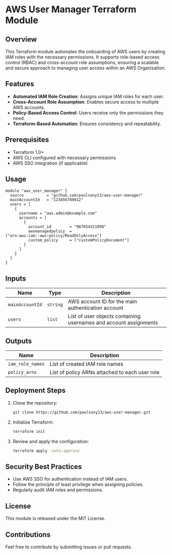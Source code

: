 # AWS User Manager Terraform Module

## Overview
This Terraform module automates the onboarding of AWS users by creating IAM roles with the necessary permissions. It supports role-based access control (RBAC) and cross-account role assumptions, ensuring a scalable and secure approach to managing user access within an AWS Organization.

## Features
- **Automated IAM Role Creation**: Assigns unique IAM roles for each user.
- **Cross-Account Role Assumption**: Enables secure access to multiple AWS accounts.
- **Policy-Based Access Control**: Users receive only the permissions they need.
- **Terraform-Based Automation**: Ensures consistency and repeatability.

## Prerequisites
- Terraform 1.0+
- AWS CLI configured with necessary permissions
- AWS SSO integration (if applicable)

## Usage

```hcl
module "aws_user_manager" {
  source          = "github.com/paulsony13/aws-user-manager"
  mainAccountId   = "123456789012"
  users = [
    {
      username = "aws.admin@example.com"
      accounts = [
        {
          account_id        = "987654321098"
          awsmanagedpolicy  = ["arn:aws:iam::aws:policy/ReadOnlyAccess"]
          custom_policy     = ["customPolicyDocument"]
        }
      ]
    }
  ]
}
```

## Inputs
| Name            | Type        | Description |
|----------------|------------|-------------|
| `mainAccountId` | `string`   | AWS account ID for the main authentication account |
| `users`        | `list`      | List of user objects containing usernames and account assignments |

## Outputs
| Name               | Description |
|--------------------|-------------|
| `iam_role_names`   | List of created IAM role names |
| `policy_arns`      | List of policy ARNs attached to each user role |

## Deployment Steps
1. Clone the repository:
   ```sh
   git clone https://github.com/paulsony13/aws-user-manager.git
   ```
2. Initialize Terraform:
   ```sh
   terraform init
   ```
3. Review and apply the configuration:
   ```sh
   terraform apply -auto-approve
   ```

## Security Best Practices
- Use AWS SSO for authentication instead of IAM users.
- Follow the principle of least privilege when assigning policies.
- Regularly audit IAM roles and permissions.

## License
This module is released under the MIT License.

## Contributions
Feel free to contribute by submitting issues or pull requests.
